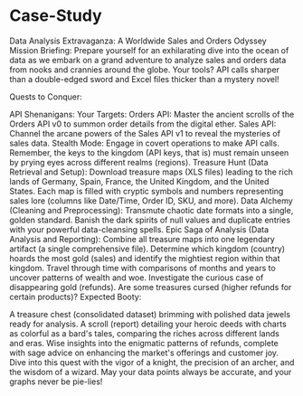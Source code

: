 # Case-Study
Data Analysis Extravaganza: A Worldwide Sales and Orders Odyssey
Mission Briefing:
Prepare yourself for an exhilarating dive into the ocean of data as we embark on a grand adventure to analyze sales and orders data from nooks and crannies around the globe. Your tools? API calls sharper than a double-edged sword and Excel files thicker than a mystery novel!

Quests to Conquer:

API Shenanigans:
Your Targets:
Orders API: Master the ancient scrolls of the Orders API v0 to summon order details from the digital ether.
Sales API: Channel the arcane powers of the Sales API v1 to reveal the mysteries of sales data.
Stealth Mode: Engage in covert operations to make API calls. Remember, the keys to the kingdom (API keys, that is) must remain unseen by prying eyes across different realms (regions).
Treasure Hunt (Data Retrieval and Setup):
Download treasure maps (XLS files) leading to the rich lands of Germany, Spain, France, the United Kingdom, and the United States.
Each map is filled with cryptic symbols and numbers representing sales lore (columns like Date/Time, Order ID, SKU, and more).
Data Alchemy (Cleaning and Preprocessing):
Transmute chaotic date formats into a single, golden standard.
Banish the dark spirits of null values and duplicate entries with your powerful data-cleansing spells.
Epic Saga of Analysis (Data Analysis and Reporting):
Combine all treasure maps into one legendary artifact (a single comprehensive file).
Determine which kingdom (country) hoards the most gold (sales) and identify the mightiest region within that kingdom.
Travel through time with comparisons of months and years to uncover patterns of wealth and woe.
Investigate the curious case of disappearing gold (refunds). Are some treasures cursed (higher refunds for certain products)?
Expected Booty:

A treasure chest (consolidated dataset) brimming with polished data jewels ready for analysis.
A scroll (report) detailing your heroic deeds with charts as colorful as a bard's tales, comparing the riches across different lands and eras.
Wise insights into the enigmatic patterns of refunds, complete with sage advice on enhancing the market's offerings and customer joy.
Dive into this quest with the vigor of a knight, the precision of an archer, and the wisdom of a wizard. May your data points always be accurate, and your graphs never be pie-lies!

